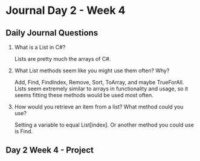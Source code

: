 # Journal Day 2 - Week 4

## Daily Journal Questions

1. What is a List in C#?

    Lists are pretty much the arrays of C#. 

2. What List methods seem like you might use them often? Why?

    Add, Find, FindIndex, Remove, Sort, ToArray, and maybe TrueForAll. Lists seem extremely similar to arrays in functionality and usage, so it seems fitting these methods would be used most often.

3. How would you retrieve an item from a list? What method could you use?

    Setting a variable to equal List[index]. Or another method you could use is Find.



## Day 2 Week 4 -  Project
